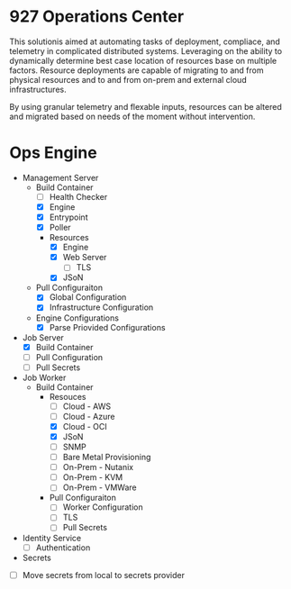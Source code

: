 # 927 Operations Center

This solutionis aimed at automating tasks of deployment, compliace, and telemetry in complicated distributed systems.  Leveraging on the ability to dynamically determine best case location of resources base on multiple factors.   Resource deployments are capable of migrating to and from physical resources and to and from on-prem and external cloud infrastructures.

By using granular telemetry and flexable inputs, resources can be altered and migrated based on needs of the moment without intervention.


# Ops Engine

* Management Server
  * Build Container
    * [ ] Health Checker
    * [x] Engine
    * [x] Entrypoint 
    * [x] Poller
    * Resources
      * [x] Engine
      * [x] Web Server
        * [ ] TLS 
      * [x] JSoN
  * Pull Configuraiton  
    * [x] Global Configuration
    * [x] Infrastructure Configuration
  * Engine Configurations
    * [x] Parse Priovided Configurations

* Job Server
  * [x] Build Container
  * [ ] Pull Configuration
  * [ ] Pull Secrets

* Job Worker
  * Build Container
    * Resouces
      * [ ] Cloud - AWS 
      * [ ] Cloud - Azure 
      * [x] Cloud - OCI
      * [x] JSoN
      * [ ] SNMP
      * [ ] Bare Metal Provisioning
      * [ ] On-Prem - Nutanix 
      * [ ] On-Prem - KVM
      * [ ] On-Prem - VMWare 
    * Pull Configuraiton
      * [ ] Worker Configuration
      * [ ] TLS
      * [ ] Pull Secrets

* Identity Service
  * [ ] Authentication

* Secrets
 * [ ] Move secrets from local to secrets provider

